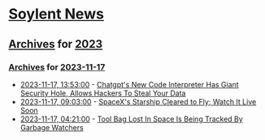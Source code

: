 # [Soylent News](../../../README.md)

## [Archives](../../index.md) for [2023](../index.md)

### [Archives](../../index.md) for [2023-11-17](index.md)

* [2023-11-17, 13:53:00](https://soylentnews.org/article.pl?sid=23/11/16/0355251&from=rss) - [Chatgpt's New Code Interpreter Has Giant Security Hole, Allows Hackers To Steal Your Data](https://soylentnews.org/article.pl?sid=23/11/16/0355251&from=rss)
* [2023-11-17, 09:03:00](https://soylentnews.org/article.pl?sid=23/11/16/047249&from=rss) - [SpaceX's Starship Cleared to Fly; Watch It Live Soon](https://soylentnews.org/article.pl?sid=23/11/16/047249&from=rss)
* [2023-11-17, 04:21:00](https://soylentnews.org/article.pl?sid=23/11/16/0343223&from=rss) - [Tool Bag Lost In Space Is Being Tracked By Garbage Watchers](https://soylentnews.org/article.pl?sid=23/11/16/0343223&from=rss)
